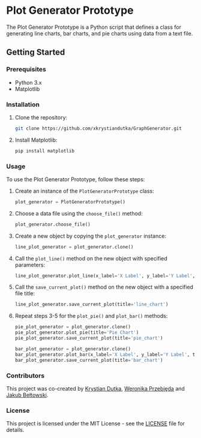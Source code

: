 # Plot Generator Prototype

The Plot Generator Prototype is a Python script that defines a class for generating line charts, bar charts, and pie charts using data from a text file.

## Getting Started

### Prerequisites

- Python 3.x
- Matplotlib

### Installation

1. Clone the repository:

    ```bash
    git clone https://github.com/xkrystiandutka/GraphGenerator.git
    ```

2. Install Matplotlib:

    ```bash
    pip install matplotlib
    ```

### Usage

To use the Plot Generator Prototype, follow these steps:

1. Create an instance of the `PlotGeneratorPrototype` class:

    ```python
    plot_generator = PlotGeneratorPrototype()
    ```

2. Choose a data file using the `choose_file()` method:

    ```python
    plot_generator.choose_file()
    ```

3. Create a new object by copying the `plot_generator` instance:

    ```python
    line_plot_generator = plot_generator.clone()
    ```

4. Call the `plot_line()` method on the new object with specified parameters:

    ```python
    line_plot_generator.plot_line(x_label='X Label', y_label='Y Label', title='Line Chart')
    ```

5. Call the `save_current_plot()` method on the new object with a specified file title:

    ```python
    line_plot_generator.save_current_plot(title='line_chart')
    ```

6. Repeat steps 3-5 for the `plot_pie()` and `plot_bar()` methods:

    ```python
    pie_plot_generator = plot_generator.clone()
    pie_plot_generator.plot_pie(title='Pie Chart')
    pie_plot_generator.save_current_plot(title='pie_chart')

    bar_plot_generator = plot_generator.clone()
    bar_plot_generator.plot_bar(x_label='X Label', y_label='Y Label', title='Bar Chart')
    bar_plot_generator.save_current_plot(title='bar_chart')
    ```

### Contributors
This project was co-created by [Krystian Dutka](https://github.com/xkrystiandutka), [Weronika Przebięda](https://github.com/weronikaprzebieda) and [Jakub Bełtowski](https://github.com/JakBel). 

### License

This project is licensed under the MIT License - see the [LICENSE](https://github.com/xkrystiandutka/GraphGenerator/blob/main/LICENSE) file for details.
